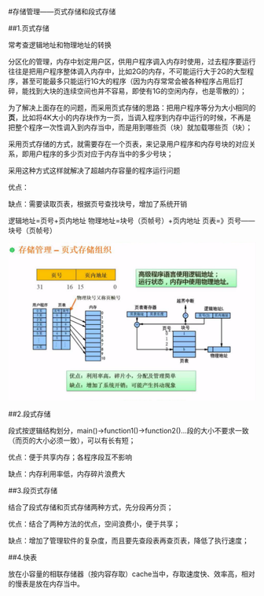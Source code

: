 #存储管理——页式存储和段式存储

##1.页式存储

常考查逻辑地址和物理地址的转换


分区化的管理，内存中划定用户区，供用户程序调入内存时使用，过去程序要运行往往是把用户程序整体调入内存中，比如2G的内存，不可能运行大于2G的大型程序，甚至可能最多只能运行1G大的程序（因为内存常常会被各种程序占用后打碎，能找到大块的连续空间也并不容易，即使有1G的空闲内存，也是零散的）；

为了解决上面存在的问题，而采用页式存储的思路：把用户程序等分为大小相同的**页**，比如将4K大小的内存块作为一页，当调入程序到内存中运行的时候，不再是把整个程序一次性调入到内存当中，而是用到哪些页（块）就加载哪些页（块）；

采用页式存储的方式，就需要存在一个页表，来记录用户程序和内存号块的对应关系，即用户程序的多少页对应于内存当中的多少号块；

采用这种方式这样就解决了超越内存容量的程序运行问题

优点：

缺点：需要读取页表，根据页号查找块号，增加了系统开销

逻辑地址=页号+页内地址
物理地址=块号（页帧号）+页内地址
页表=》页号——块号（页帧号）

![](/imgs/1.3.10-1页式存储.png)

##2.段式存储

段式按逻辑结构划分，main()->function1()->function2()...段的大小不要求一致（而页的大小必须一致），可以有长有短；

优点：便于共享内存；各程序段互不影响

缺点：内存利用率低，内存碎片浪费大


##3.段页式存储

结合了段式存储和页式存储两种方式，先分段再分页；

优点：结合了两种方法的优点，空间浪费小，便于共享；

缺点：增加了管理软件的复杂度，而且要先查段表再查页表，降低了执行速度；

##4.快表

放在小容量的相联存储器（按内容存取）cache当中，存取速度快、效率高，相对的慢表是放在内存当中。
